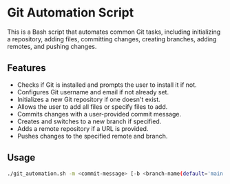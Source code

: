 # Git Automation Script

This is a Bash script that automates common Git tasks, including initializing a repository, adding files, committing changes, creating branches, adding remotes, and pushing changes.

## Features

- Checks if Git is installed and prompts the user to install it if not.
- Configures Git username and email if not already set.
- Initializes a new Git repository if one doesn't exist.
- Allows the user to add all files or specify files to add.
- Commits changes with a user-provided commit message.
- Creates and switches to a new branch if specified.
- Adds a remote repository if a URL is provided.
- Pushes changes to the specified remote and branch.

## Usage

```bash
./git_automation.sh -m <commit-message> [-b <branch-name(default='main')>] [-r <remote-name(default='origin')>] [-u <remote-url>]
